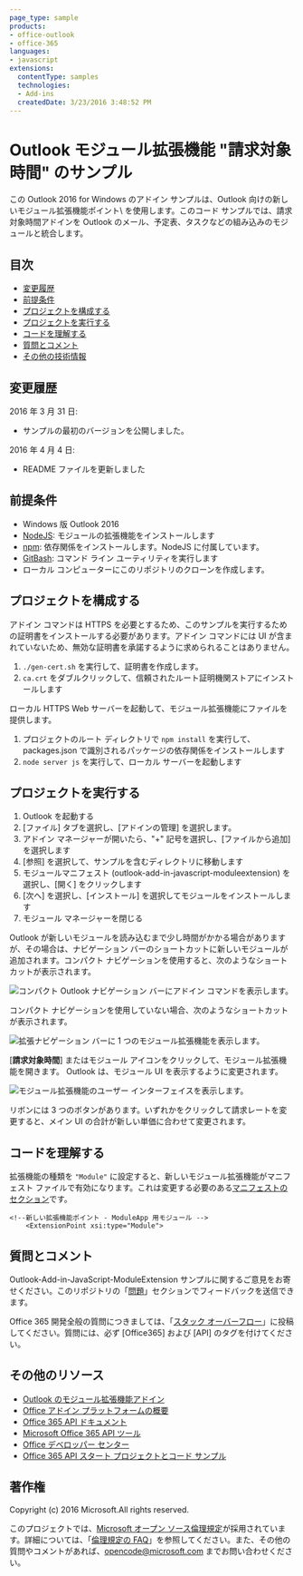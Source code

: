 ```yaml
---
page_type: sample
products:
- office-outlook
- office-365
languages:
- javascript
extensions:
  contentType: samples
  technologies:
  - Add-ins
  createdDate: 3/23/2016 3:48:52 PM
---
```

# Outlook モジュール拡張機能 "請求対象時間" のサンプル
この Outlook 2016 for Windows のアドイン サンプルは、Outlook 向けの新しいモジュール拡張機能ポイント\\<ExtensionPoint xsi:type="Module"> を使用します。このコード サンプルでは、請求対象時間アドインを Outlook のメール、予定表、タスクなどの組み込みのモジュールと統合します。

## 目次
* [変更履歴](#change-history)
* [前提条件](#prerequisites)
* [プロジェクトを構成する](#configure-the-project)
* [プロジェクトを実行する](#run-the-project)
* [コードを理解する](#understand-the-code)
* [質問とコメント](#questions-and-comments)
* [その他の技術情報](#additional-resources)

## 変更履歴
2016 年 3 月 31 日:
* サンプルの最初のバージョンを公開しました。

2016 年 4 月 4 日:
* README ファイルを更新しました

## 前提条件

* Windows 版 Outlook 2016
* [NodeJS](https://nodejs.org/en): モジュールの拡張機能をインストールします
* [npm](https://www.npmjs.com/): 依存関係をインストールします。NodeJS に付属しています。
* [GitBash](http://www.git-scm.com/downloads): コマンド ライン ユーティリティを実行します
* ローカル コンピューターにこのリポジトリのクローンを作成します。

## プロジェクトを構成する

アドイン コマンドは HTTPS を必要とするため、このサンプルを実行するための証明書をインストールする必要があります。アドイン コマンドには UI が含まれていないため、無効な証明書を承諾するように求められることはありません。

1. ```./gen-cert.sh``` を実行して、証明書を作成します。
2. ```ca.crt``` をダブルクリックして、信頼されたルート証明機関ストアにインストールします

ローカル HTTPS Web サーバーを起動して、モジュール拡張機能にファイルを提供します。

1. プロジェクトのルート ディレクトリで ```npm install``` を実行して、packages.json で識別されるパッケージの依存関係をインストールします
2. ```node server js``` を実行して、ローカル サーバーを起動します

## プロジェクトを実行する

1. Outlook を起動する
2. [ファイル] タブを選択し、[アドインの管理] を選択します。
3. アドイン マネージャーが開いたら、"+" 記号を選択し、[ファイルから追加] を選択します
4. [参照] を選択して、サンプルを含むディレクトリに移動します
5. モジュールマニフェスト (outlook-add-in-javascript-moduleextension) を選択し、[開く] をクリックします
6. [次へ] を選択し、[インストール] を選択してモジュールをインストールします
7. モジュール マネージャーを閉じる

Outlook が新しいモジュールを読み込むまで少し時間がかかる場合がありますが、その場合は、ナビゲーション バーのショートカットに新しいモジュールが追加されます。コンパクト ナビゲーションを使用すると、次のようなショートカットが表示されます。

![コンパクト Outlook ナビゲーション バーにアドイン コマンドを表示します。](/readme-images/Outlook-Compact-Navigation-Bar.png)

コンパクト ナビゲーションを使用していない場合、次のようなショートカットが表示されます。

![拡張ナビゲーション バーに 1 つのモジュール拡張機能を表示します。](/readme-images/Outlook-Navigation-Bar.png)

[**請求対象時間**] またはモジュール アイコンをクリックして、モジュール拡張機能を開きます。
Outlook は、モジュール UI を表示するように変更されます。

![モジュール拡張機能のユーザー インターフェイスを表示します。](/readme-images/Outlook-Billable-Hours-UI.png)

リボンには 3 つのボタンがあります。いずれかをクリックして請求レートを変更すると、メイン
UI の合計が新しい単価に合わせて変更されます。 

## コードを理解する

拡張機能の種類を ```"Module"``` に設定すると、新しいモジュール拡張機能がマニフェスト ファイルで有効になります。これは変更する必要のある[マニフェストのセクション](https://github.com/chbighammsft/Outlook-Add-in-JavaScript-ModuleExtension-1/blob/98443386d33191e620631efac4f4f4045cb3b75a/outlook-add-in-javascript-moduleextension.xml#L70)です。

    <!--新しい拡張機能ポイント - ModuleApp 用モジュール -->
        <ExtensionPoint xsi:type="Module">


## 質問とコメント
Outlook-Add-in-JavaScript-ModuleExtension サンプルに関するご意見をお寄せください。このリポジトリの「[問題](https://github.com/OfficeDev/Outlook-Add-in-JavaScript-ModuleExtension/issues)」セクションでフィードバックを送信できます。

Office 365 開発全般の質問につきましては、「[スタック オーバーフロー](http://stackoverflow.com/questions/tagged/Office365+API)」に投稿してください。質問には、必ず [Office365] および [API] のタグを付けてください。

## その他のリソース
* [Outlook のモジュール拡張機能アドイン](http://dev.office.com/docs/add-ins/outlook/extension-module-outlook-add-ins)
* [Office アドイン プラットフォームの概要](https://msdn.microsoft.com/EN-US/library/office/jj220082.aspx)
* [Office 365 API ドキュメント](http://msdn.microsoft.com/office/office365/howto/platform-development-overview)
* [Microsoft Office 365 API ツール](https://visualstudiogallery.msdn.microsoft.com/a15b85e6-69a7-4fdf-adda-a38066bb5155)
* [Office デベロッパー センター](http://dev.office.com/)
* [Office 365 API スタート プロジェクトとコード サンプル](http://msdn.microsoft.com/en-us/office/office365/howto/starter-projects-and-code-samples)

## 著作権
Copyright (c) 2016 Microsoft.All rights reserved.



このプロジェクトでは、[Microsoft オープン ソース倫理規定](https://opensource.microsoft.com/codeofconduct/)が採用されています。詳細については、「[倫理規定の FAQ](https://opensource.microsoft.com/codeofconduct/faq/)」を参照してください。また、その他の質問やコメントがあれば、[opencode@microsoft.com](mailto:opencode@microsoft.com) までお問い合わせください。
